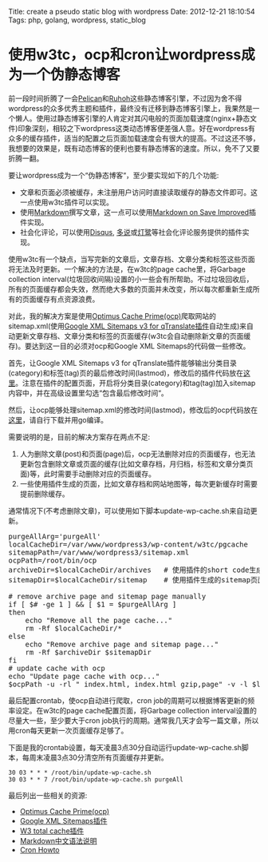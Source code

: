 Title: create a pseudo static blog with wordpress
Date: 2012-12-21 18:10:54
Tags: php, golang, wordpress, static_blog

[1]: http://blog.atime.me/2012/12/w3tc-test/ "W3 Total Cache简单测评与配置经验分享"
[2]: http://getpelican.com/ "Pelican"
[3]: http://ruhoh.com/ "Ruhoh"
[4]: http://wordpress.org/extend/plugins/markdown-on-save-improved/ "Markdown on Save Improved plugin"
[5]: http://patrickmylund.com/projects/ocp/ "Optimus Cache Prime(ocp)"
[6]: http://zh.wikipedia.org/wiki/Markdown "Markdown from wikipedia"
[7]: http://wowubuntu.com/markdown/ "Markdown 语法"
[8]: http://wordpress.org/extend/plugins/google-xml-sitemaps-v3-for-qtranslate/ "Google XML Sitemaps v3 for qTranslate plugin"
[9]: https://help.ubuntu.com/community/CronHowto "Cron howto from ubuntu wiki"
[10]: http://wordpress.org/extend/plugins/w3-total-cache/ "W3 totoal cache plugin"
[11]: https://github.com/wilbur-ma/wordpress-tweak/tree/master/google-xml-sitemaps-v3-for-qtranslate
[12]: https://github.com/wilbur-ma/ocp
[13]: http://wordpress.org/extend/plugins/disqus-comment-system/ "disqus社会化评论插件"
[14]: http://wordpress.org/extend/plugins/duoshuo/ "多说社会化评论插件"
[15]: http://wordpress.org/extend/plugins/denglu/ "灯鹭社会化评论插件"

# 使用w3tc，ocp和cron让wordpress成为一个伪静态博客

前一段时间折腾了一会[Pelican][2]和[Ruhoh][3]这些静态博客引擎，不过因为舍不得wordpress的众多优秀主题和插件，最终没有迁移到静态博客引擎上，我果然是一个懒人。使用过静态博客引擎的人肯定对其闪电般的页面加载速度(nginx+静态文件)印象深刻，相较之下wordpress这类动态博客便差强人意。好在wordpress有众多的缓存插件，适当的配置之后页面加载速度会有很大的提高。不过这还不够，我想要的效果是，既有动态博客的便利也要有静态博客的速度。所以，免不了又要折腾一翻。

要让wordpress成为一个“伪静态博客“，至少要实现如下的几个功能:

*  文章和页面必须被缓存，未注册用户访问时直接读取缓存的静态文件即可。这一点使用w3tc插件可以实现。
*  使用[Markdown][6]撰写文章，这一点可以使用[Markdown on Save Improved][4]插件实现。
*  社会化评论，可以使用[Disqus][13], [多说][14]或[灯鹭][15]等社会化评论服务提供的插件实现。

使用w3tc有一个缺点，当写完新的文章后，文章存档、文章分类和标签这些页面将无法及时更新。一个解决的方法是，在w3tc的page cache里，将Garbage collection interval(垃圾回收间隔)设置的小一些会有所帮助。不过垃圾回收后，所有的页面缓存都会失效，然而绝大多数的页面并未改变，所以每次都重新生成所有的页面缓存有点资源浪费。

对此，我的解决方案是使用[Optimus Cache Prime(ocp)][5]爬取网站的sitemap.xml(使用[Google XML Sitemaps v3 for qTranslate插件][8]自动生成)来自动更新文章存档、文章分类和标签的页面缓存(w3tc会自动删除新文章的页面缓存)。要达到这一目的必须对ocp和Google XML Sitemaps的代码做一些修改。

首先，让Google XML Sitemaps v3 for qTranslate插件能够输出分类目录(category)和标签(tag)页的最后修改时间(lastmod)，修改后的插件代码放在[这里][11]。注意在插件的配置页面，开启将分类目录(category)和tag(tag)加入sitemap内容中，并在高级设置里勾选“包含最后修改时间“。

然后，让ocp能够处理sitemap.xml的修改时间(lastmod)，修改后的ocp代码放在[这里][12]，请自行下载并用go编译。

需要说明的是，目前的解决方案存在两点不足:

1. 人为删除文章(post)和页面(page)后，ocp无法删除对应的页面缓存，也无法更新包含删除文章或页面的缓存(比如文章存档，月归档，标签和文章分类页面)等，此时需要手动删除对应的页面缓存。
2. 一些使用插件生成的页面，比如文章存档和网站地图等，每次更新缓存时需要提前删除缓存。

通常情况下(不考虑删除文章)，可以使用如下脚本update-wp-cache.sh来自动更新。

<pre>
purgeAllArg='purgeAll'
localCacheDir=/var/www/wordpress3/wp-content/w3tc/pgcache
sitemapPath=/var/www/wordpress3/sitemap.xml
ocpPath=/root/bin/ocp 
archiveDir=$localCacheDir/archives   # 使用插件的short code生成的archives页面必须手动删除，否则不会更新
sitemapDir=$localCacheDir/sitemap    # 使用插件生成的sitemap页面必须手动删除，否则不会更新

# remove archive page and sitemap page manually
if [ $# -ge 1 ] && [ $1 = $purgeAllArg ]
then 
    echo "Remove all the page cache..."
    rm -Rf $localCacheDir/*
else
    echo "Remove archive page and sitemap page..."
    rm -Rf $archiveDir $sitemapDir
fi
# update cache with ocp
echo "Update page cache with ocp..."
$ocpPath -u -rl "_index.html,_index.html_gzip,page" -v -l $localCacheDir -ls _index.html $sitemapPath
</pre>

最后配置crontab，使ocp自动进行爬取，cron job的周期可以根据博客更新的频率设定。在w3tc的page cache配置页面，将Garbage collection interval设置的尽量大一些，至少要大于cron job执行的周期。通常我几天才会写一篇文章，所以用cron每天更新一次页面缓存足够了。

下面是我的crontab设置，每天凌晨3点30分自动运行update-wp-cache.sh脚本，每周末凌晨3点30分清空所有页面缓存并更新。

    30 03 * * * /root/bin/update-wp-cache.sh
    30 03 * * 7 /root/bin/update-wp-cache.sh purgeAll

最后列出一些相关的资源:

*  [Optimus Cache Prime(ocp)][5]
*  [Google XML Sitemaps插件][8]
*  [W3 total cache插件][10]
*  [Markdown中文语法说明][7]
*  [Cron Howto][9]
